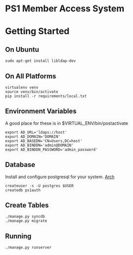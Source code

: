 PS1 Member Access System
========================

Getting Started
===============

On Ubuntu
---------

    sudo apt-get install libldap-dev

On All Platforms
----------------

    virtualenv venv
    source venv/bin/activate
    pip install -r requirements/local.txt

Environment Variables
---------------------
A good place for these is in $VIRTUAL_ENV/bin/postactivate

    export AD_URL='ldaps://host'
    export AD_DOMAIN='DOMAIN'
    export AD_BASEDN='CN=Users,DC=host'
    export AD_BINDDN='admin@DOMAIN'
    export AD_BINDDN_PASSWORD='admin_password'

Database
--------

Install and configure postgresql for your system.
[Arch](https://wiki.archlinux.org/index.php/PostgreSQL)

    createuser -s -U postgres $USER
    createdb ps1auth

Create Tables
-------------

    ./manage.py syncdb
    ./manage.py migrate
    
Running
-------

    ./manage.py runserver

